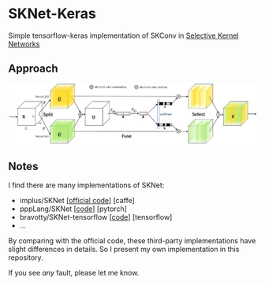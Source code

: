 # SKNet-Keras

Simple tensorflow-keras implementation of SKConv in [Selective Kernel Networks](https://arxiv.org/pdf/1903.06586.pdf) 

## Approach

![sknet](./figs/sknet.jpg)

## Notes

I find there are many implementations of SKNet:

- implus/SKNet [[official code](https://github.com/implus/SKNet)] [caffe]
- pppLang/SKNet [[code](https://github.com/pppLang/SKNet)] [pytorch]
- bravotty/SKNet-tensorflow [[code](https://github.com/bravotty/SKNet-tensorflow)] [tensorflow]
-  ...

By comparing with the official code, these third-party implementations have slight differences in details. So I present my own implementation in this repository.

If you see *any* fault, please let me know.